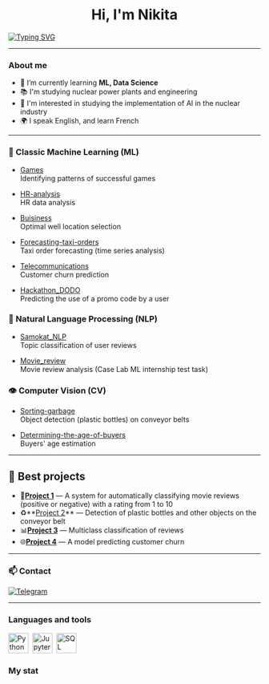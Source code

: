 <div id="header" align="center">
    <h1>Hi, I'm  Nikita </h1>
</div>

[![Typing SVG](https://readme-typing-svg.herokuapp.com?color=%2336BCF7&lines=I've+been+studying+ML+for+2+years+now;Love+building+different+models)](https://git.io/typing-svg)

---

### About me
- 🌱 I’m currently learning **ML, Data Science**
- 📚 I'm studying nuclear power plants and engineering
- 📄 I'm interested in studying the implementation of AI in the nuclear industry
- 🌍 I speak English, and learn French

---

### 🤖 Classic Machine Learning (ML)

- [Games](https://github.com/your_username/Games)  
  Identifying patterns of successful games

- [HR-analysis](https://github.com/your_username/HR-analysis)  
  HR data analysis

- [Buisiness](https://github.com/your_username/Buisiness)  
  Optimal well location selection

- [Forecasting-taxi-orders](https://github.com/your_username/Forecasting-taxi-orders)  
  Taxi order forecasting (time series analysis)

- [Telecommunications](https://github.com/your_username/Telecommunications)  
  Customer churn prediction

- [Hackathon_DODO](https://github.com/your_username/Hackathon_DODO)  
  Predicting the use of a promo code by a user

### 💬 Natural Language Processing (NLP)

- [Samokat_NLP](https://github.com/your_username/Samokat_NLP)  
  Topic classification of user reviews

- [Movie_review](https://github.com/your_username/Movie_review)  
  Movie review analysis (Case Lab ML internship test task)

### 👁️ Computer Vision (CV)

- [Sorting-garbage](https://github.com/your_username/Sorting-garbage)  
  Object detection (plastic bottles) on conveyor belts

- [Determining-the-age-of-buyers](https://github.com/your_username/Determining-the-age-of-buyers)  
  Buyers' age estimation
  
---
## 🚀 Best projects
- 📝**[Project 1](https://github.com/nikioss/Movie_review)** — A system for automatically classifying movie reviews (positive or negative) with a rating from 1 to 10
- ♻️**[Project 2](https://github.com/nikioss/Sorting-garbage)** — Detection of plastic bottles and other objects on the conveyor belt
- 📊**[Project 3](https://github.com/nikioss/Samokat_NLP)** — Multiclass classification of reviews
- 🌐**[Project 4](https://github.com/nikioss/Telecommunications)** — A model predicting customer churn


---
### 📫 Contact
[![Telegram](https://img.shields.io/badge/Telegram-профиль-blue?logo=telegram)](https://t.me/Chickitoss)

---
### Languages and tools

<img src="https://cdn.jsdelivr.net/gh/devicons/devicon/icons/python/python-original.svg" title="Python" width="40" height="40"/>&nbsp;
<img src="https://cdn.jsdelivr.net/gh/devicons/devicon/icons/jupyter/jupyter-original.svg" title="Jupyter" width="40" height="40"/>&nbsp;
<img src="https://cdn.jsdelivr.net/gh/devicons/devicon/icons/mysql/mysql-original.svg" title="SQL" width="40" height="40"/>&nbsp;


### My stat

<div id="stat" align="center">
    <img src="https://github-readme-stats.vercel.app/api?username=nikioss&show_icons=true&theme=github_dark" alt=""/>
    <img src="https://github-profile-summary-cards.vercel.app/api/cards/most-commit-language?username=nikioss&theme=github_dark" alt=""/>
</div>

